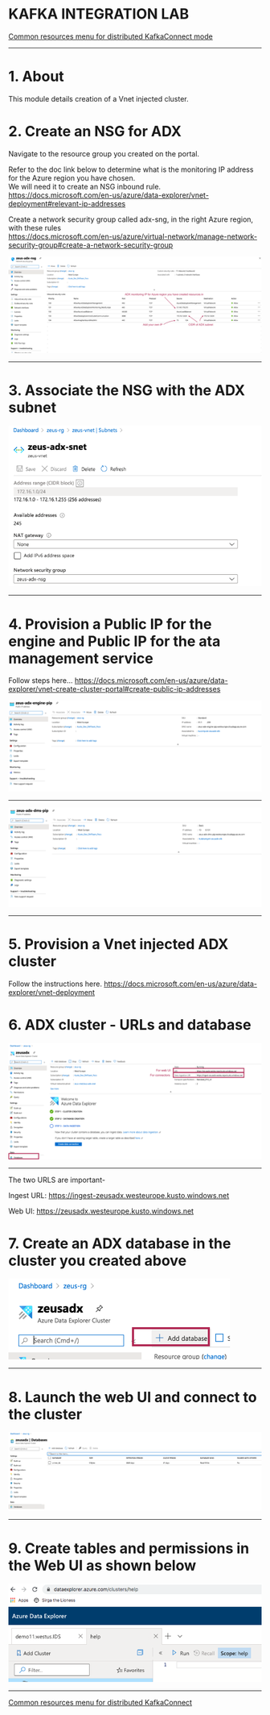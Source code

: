 # KAFKA INTEGRATION LAB

[Common resources menu for distributed KafkaConnect mode](README.md)
<hr>

# 1. About
This module details creation of a Vnet injected cluster.

# 2. Create an NSG for ADX
Navigate to the resource group you created on the portal.

Refer to the doc link below to determine what is the monitoring IP address for the Azure region you have chosen.<br>
We will need it to create an NSG inbound rule.<br>
https://docs.microsoft.com/en-us/azure/data-explorer/vnet-deployment#relevant-ip-addresses<br>

Create a network security group called adx-sng, in the right Azure region, with these rules<br>
https://docs.microsoft.com/en-us/azure/virtual-network/manage-network-security-group#create-a-network-security-group<br>


![ADX-NSG](../images/adx-nsg.png)
<br><hr>

# 3. Associate the NSG with the ADX subnet
![ADX-NSG-2](../images/02-ADX.png)
<br><hr>

# 4. Provision a Public IP for the engine and Public IP for the ata management service

Follow steps here...
https://docs.microsoft.com/en-us/azure/data-explorer/vnet-create-cluster-portal#create-public-ip-addresses

![ADX-NSG-4](../images/04-ADX.png)
<br><hr>

![ADX-NSG-5](../images/05-ADX.png)
<br><hr>

# 5. Provision a Vnet injected ADX cluster
Follow the instructions here.
https://docs.microsoft.com/en-us/azure/data-explorer/vnet-deployment

# 6. ADX cluster - URLs and database

![ADX-NSG-6](../images/06-ADX.png)
<br><hr>

The two URLS are important-

Ingest URL:
https://ingest-zeusadx.westeurope.kusto.windows.net

Web UI:
https://zeusadx.westeurope.kusto.windows.net

# 7. Create an ADX database in the cluster you created above

![ADX-NSG-7](../images/07-ADX.png)
<br><hr>

# 8. Launch the web UI and connect to the cluster

![ADX-NSG-8](../images/08-ADX.png)
<br><hr>

# 9. Create tables and permissions in the Web UI as shown below

![ADX-NSG-9](../images/09-ADX.png)
<br><hr>

[Common resources menu for distributed KafkaConnect](README.md)
